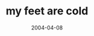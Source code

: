 ---
layout: base.njk
title : 'my feet are cold' 
view_title : 'my feet are cold' 
year : '2004' 
date : '2004-04-08' 
img_file : '/drawing/myfeetarecold.png' 
html_file : 'myfeetarecold' 
next_html : 'youshouldnotlie.html' 
year_order : '71' 
permalink : "title/{{html_file}}.html"
---